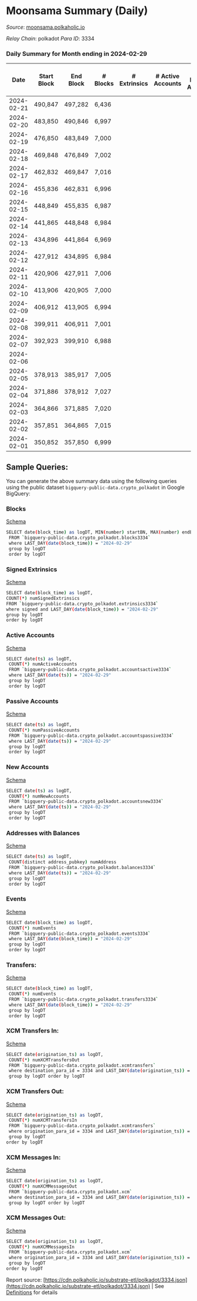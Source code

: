 # Moonsama Summary (Daily)

_Source_: [moonsama.polkaholic.io](https://moonsama.polkaholic.io)

*Relay Chain*: polkadot
*Para ID*: 3334



### Daily Summary for Month ending in 2024-02-29


| Date    | Start Block | End Block | # Blocks | # Extrinsics | # Active Accounts | # Passive Accounts | # New Accounts | # Addresses | # Events  | # Transfers ($USD) | # XCM Transfers In ($USD) | # XCM Transfers Out ($USD) | # XCM In | # XCM Out | Issues |
|---------|-------------|-----------|----------|--------------|-------------------|--------------------|----------------|-------------|-----------|--------------------|---------------------------|----------------------------|----------|-----------|--------|
| 2024-02-21 | 490,847 | 497,282 | 6,436 |  |  |  |  |  | 19,330 |   |   |   |  |  |  |
| 2024-02-20 | 483,850 | 490,846 | 6,997 |  |  |  |  | 4 | 21,017 |   |   |   |  |  |  |
| 2024-02-19 | 476,850 | 483,849 | 7,000 |  |  |  |  | 4 | 21,024 |   |   |   |  |  |  |
| 2024-02-18 | 469,848 | 476,849 | 7,002 |  |  |  |  | 4 | 21,035 |   |   |   |  |  |  |
| 2024-02-17 | 462,832 | 469,847 | 7,016 |  |  |  |  | 4 | 21,081 |   |   |   |  |  |  |
| 2024-02-16 | 455,836 | 462,831 | 6,996 |  |  |  |  | 4 | 21,015 |   |   |   |  |  |  |
| 2024-02-15 | 448,849 | 455,835 | 6,987 |  |  |  |  | 4 | 20,989 |   |   |   |  |  |  |
| 2024-02-14 | 441,865 | 448,848 | 6,984 |  |  |  |  | 4 | 20,978 |   |   |   |  |  |  |
| 2024-02-13 | 434,896 | 441,864 | 6,969 |  |  |  |  | 4 | 20,935 |   |   |   |  |  |  |
| 2024-02-12 | 427,912 | 434,895 | 6,984 |  |  |  |  | 4 | 20,979 |   |   |   |  |  |  |
| 2024-02-11 | 420,906 | 427,911 | 7,006 |  |  |  |  | 4 | 21,054 |   |   |   |  |  |  |
| 2024-02-10 | 413,906 | 420,905 | 7,000 |  |  |  |  | 4 | 21,024 |   |   |   |  |  |  |
| 2024-02-09 | 406,912 | 413,905 | 6,994 |  |  |  |  | 4 | 21,008 |   |   |   |  |  |  |
| 2024-02-08 | 399,911 | 406,911 | 7,001 |  |  |  |  | 4 | 21,029 |   |   |   |  |  |  |
| 2024-02-07 | 392,923 | 399,910 | 6,988 |  |  |  |  | 4 | 20,993 |   |   |   |  |  |  |
| 2024-02-06 |  |  |  |  |  |  |  | 4 |  |   |   |   |  |  |  |
| 2024-02-05 | 378,913 | 385,917 | 7,005 |  |  |  |  | 4 | 21,046 |   |   |   |  |  |  |
| 2024-02-04 | 371,886 | 378,912 | 7,027 |  |  |  |  | 4 | 21,117 |   |   |   |  |  |  |
| 2024-02-03 | 364,866 | 371,885 | 7,020 |  |  |  |  | 4 | 21,092 |   |   |   |  |  |  |
| 2024-02-02 | 357,851 | 364,865 | 7,015 |  |  |  |  | 4 | 21,083 |   |   |   |  |  |  |
| 2024-02-01 | 350,852 | 357,850 | 6,999 |  |  |  |  | 4 | 21,026 |   |   |   |  |  |  |

## Sample Queries:
You can generate the above summary data using the following queries using the public dataset `bigquery-public-data.crypto_polkadot` in Google BigQuery:


### Blocks 

[Schema](https://github.com/colorfulnotion/substrate-etl/blob/main/schema/blocks.json)

```bash
SELECT date(block_time) as logDT, MIN(number) startBN, MAX(number) endBN, COUNT(*) numBlocks 
 FROM `bigquery-public-data.crypto_polkadot.blocks3334`  
 where LAST_DAY(date(block_time)) = "2024-02-29" 
 group by logDT 
 order by logDT
```

### Signed Extrinsics 

[Schema](https://github.com/colorfulnotion/substrate-etl/blob/main/schema/extrinsics.json)

```bash
SELECT date(block_time) as logDT, 
COUNT(*) numSignedExtrinsics 
FROM `bigquery-public-data.crypto_polkadot.extrinsics3334`  
where signed and LAST_DAY(date(block_time)) = "2024-02-29" 
group by logDT 
order by logDT
```

### Active Accounts 

[Schema](https://github.com/colorfulnotion/substrate-etl/blob/main/schema/accountsactive.json)

```bash
SELECT date(ts) as logDT, 
 COUNT(*) numActiveAccounts 
 FROM `bigquery-public-data.crypto_polkadot.accountsactive3334` 
 where LAST_DAY(date(ts)) = "2024-02-29" 
 group by logDT 
 order by logDT
```

### Passive Accounts 

[Schema](https://github.com/colorfulnotion/substrate-etl/blob/main/schema/accountspassive.json)

```bash
SELECT date(ts) as logDT, 
 COUNT(*) numPassiveAccounts 
 FROM `bigquery-public-data.crypto_polkadot.accountspassive3334` 
 where LAST_DAY(date(ts)) = "2024-02-29" 
 group by logDT 
 order by logDT
```

### New Accounts 

[Schema](https://github.com/colorfulnotion/substrate-etl/blob/main/schema/accountsnew.json)

```bash
SELECT date(ts) as logDT, 
 COUNT(*) numNewAccounts 
 FROM `bigquery-public-data.crypto_polkadot.accountsnew3334` 
 where LAST_DAY(date(ts)) = "2024-02-29" 
 group by logDT
 order by logDT
```

### Addresses with Balances 

[Schema](https://github.com/colorfulnotion/substrate-etl/blob/main/schema/balances.json)

```bash
SELECT date(ts) as logDT,
 COUNT(distinct address_pubkey) numAddress 
 FROM `bigquery-public-data.crypto_polkadot.balances3334` 
 where LAST_DAY(date(ts)) = "2024-02-29" 
 group by logDT 
 order by logDT
```

### Events 

[Schema](https://github.com/colorfulnotion/substrate-etl/blob/main/schema/events.json)

```bash
SELECT date(block_time) as logDT, 
 COUNT(*) numEvents 
 FROM `bigquery-public-data.crypto_polkadot.events3334` 
 where LAST_DAY(date(block_time)) = "2024-02-29" 
 group by logDT 
 order by logDT
```

### Transfers:

[Schema](https://github.com/colorfulnotion/substrate-etl/blob/main/schema/transfers.json)

```bash
SELECT date(block_time) as logDT, 
 COUNT(*) numEvents 
 FROM `bigquery-public-data.crypto_polkadot.transfers3334` 
 where LAST_DAY(date(block_time)) = "2024-02-29" 
 group by logDT 
 order by logDT
```

### XCM Transfers In: 

[Schema](https://github.com/colorfulnotion/substrate-etl/blob/main/schema/xcmtransfers.json)

```bash
SELECT date(origination_ts) as logDT, 
 COUNT(*) numXCMTransfersOut 
 FROM `bigquery-public-data.crypto_polkadot.xcmtransfers` 
 where destination_para_id = 3334 and LAST_DAY(date(origination_ts)) = "2024-02-29" 
 group by logDT order by logDT
```

### XCM Transfers Out: 

[Schema](https://github.com/colorfulnotion/substrate-etl/blob/main/schema/xcmtransfers.json)

```bash
SELECT date(origination_ts) as logDT, 
 COUNT(*) numXCMTransfersIn 
 FROM `bigquery-public-data.crypto_polkadot.xcmtransfers` 
 where origination_para_id = 3334 and LAST_DAY(date(origination_ts)) = "2024-02-29" 
 group by logDT 
order by logDT
```

### XCM Messages In: 

[Schema](https://github.com/colorfulnotion/substrate-etl/blob/main/schema/xcm.json)

```bash
SELECT date(origination_ts) as logDT, 
 COUNT(*) numXCMMessagesOut 
 FROM `bigquery-public-data.crypto_polkadot.xcm` 
 where destination_para_id = 3334 and LAST_DAY(date(origination_ts)) = "2024-02-29" 
 group by logDT order by logDT
```

### XCM Messages Out: 

[Schema](https://github.com/colorfulnotion/substrate-etl/blob/main/schema/xcm.json)

```bash
SELECT date(origination_ts) as logDT, 
 COUNT(*) numXCMMessagesIn 
 FROM `bigquery-public-data.crypto_polkadot.xcm` 
 where origination_para_id = 3334 and LAST_DAY(date(origination_ts)) = "2024-02-29" 
 group by logDT 
order by logDT
```


Report source: [https://cdn.polkaholic.io/substrate-etl/polkadot/3334.json](https://cdn.polkaholic.io/substrate-etl/polkadot/3334.json) | See [Definitions](/DEFINITIONS.md) for details
